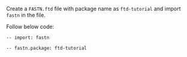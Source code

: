 Create a `FASTN.ftd` file with package name as `ftd-tutorial` and import `fastn` in the  file.

Follow below code:

```
-- import: fastn

-- fastn.package: ftd-tutorial
```
